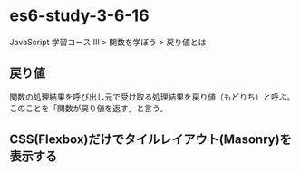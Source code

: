 # es6-study-3-6-16

JavaScript 学習コース III > 関数を学ぼう > 戻り値とは

## 戻り値
関数の処理結果を呼び出し元で受け取る処理結果を戻り値（もどりち）と呼ぶ。
このことを「関数が戻り値を返す」と言う。

## CSS(Flexbox)だけでタイルレイアウト(Masonry)を表示する
